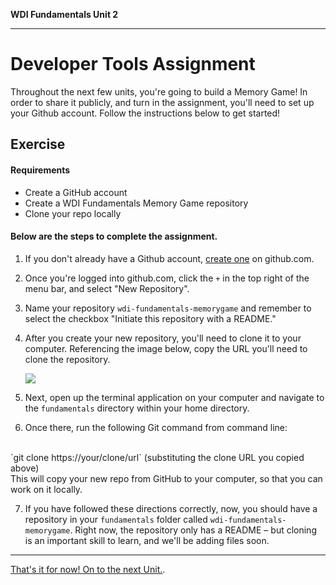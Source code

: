 **WDI Fundamentals Unit 2**

---

# Developer Tools Assignment

Throughout the next few units, you're going to build a Memory Game! In order to share it publicly, and turn in the assignment, you'll need to set up your Github account. Follow the instructions below to get started!

## Exercise

#### Requirements

- Create a GitHub account
- Create a WDI Fundamentals Memory Game repository
- Clone your repo locally

#### Below are the steps to complete the assignment.

1. If you don't already have a Github account, [create one](intro-to-github-exercise.md) on github.com.

2. Once you're logged into github.com, click the `+` in the top right of the menu bar, and select "New Repository".

3. Name your repository `wdi-fundamentals-memorygame` and remember to select the checkbox "Initiate this repository with a README."

4. After you create your new repository, you'll need to clone it to your computer. Referencing the image below, copy the URL you'll need to clone the repository. 

	![](assets/developer-tools-assignment/clone-http-1.png)

5. Next, open up the terminal application on your computer and navigate to the `fundamentals` directory within your home directory.
  
6. Once there, run the following Git command from command line:
<br>
`git clone https://your/clone/url` (substituting the clone URL you copied above)
<br>
  This will copy your new repo from GitHub to your computer, so that you can work on it locally.

7. If you have followed these directions correctly, now, you should have a repository in your `fundamentals` folder called `wdi-fundamentals-memorygame`. Right now, the repository only has a README – but cloning is an important skill to learn, and we'll be adding files soon.

---

[That's it for now! On to the next Unit.](../03_unit/intro-to-html-intro.md).
